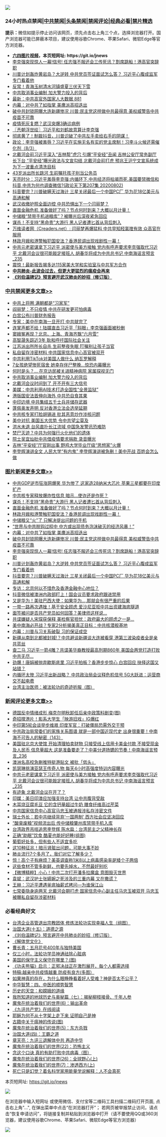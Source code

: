 ![](https://raw.githubusercontent.com/fqnews/bnews/master/64photo/fqnews-qr.jpg)

<div id="tt">
<h3>24小时热点禁闻|<a href="#%E4%B8%AD%E5%85%B1%E7%A6%81%E9%97%BB%E6%9B%B4%E5%A4%9A%E6%96%87%E7%AB%A0">中共禁闻</a>|<a href="#%E5%9B%BE%E7%89%87%E6%96%B0%E9%97%BB%E6%9B%B4%E5%A4%9A%E6%96%87%E7%AB%A0">头条禁闻</a>|<a href="#%E6%96%B0%E9%97%BB%E8%AF%84%E8%AE%BA%E6%9B%B4%E5%A4%9A%E6%96%87%E7%AB%A0">禁闻评论|<a href="#%E5%BF%85%E7%9C%8B%E7%BB%8F%E5%85%B8%E5%A5%BD%E6%96%87">经典必看|<a href="/video.md#%E7%A6%81%E7%89%87%E7%B2%BE%E9%80%89">禁片精选</a></h3>
<div><b>提示：</b>微信如提示停止访问该网页，须先点击右上角三个点，选择浏览器打开。国产浏览器可能已屏蔽本项目，建议使用谷歌Chrome、苹果Safari、微软Edge等官方浏览器。</div>
<ul>
<li><b><a href="http://d1.bdrive.tk/64.mp4" target="_blank">六四图片视频</a>，本页短网址: https://git.io/jnews</b></li>
<li><a href="/topimagenews/20200802/1373693.md">李克强突现惊人一幕!信号! 任志强不服还会三传死讯？割席跳船！港高官突辞职</a></li>
<li><a href="/topimagenews/20200802/1373666.md">川普计划轰炸黄岩岛？大逆转 中共党员签证面试怎么答？ 习近平心腹成监军 专门看着他</a></li>
<li><a href="/cbnews/20200803/1373744.md">反常！青海玉树清水河镇盛夏三伏天下雪</a></li>
<li><a href="/cbnews/20200803/1373895.md">中共取消事业编制 加大警力投入的背后</a></li>
<li><a href="/bannedvideo/20200803/1373699.md">最新：中共高官外国家人大数据 881</a></li>
<li><a href="/topimagenews/20200803/1373742.md">内幕：对中共了如指掌 美鹰派高招迭出</a></li>
<li><a href="/topimagenews/20200803/1373700.md">破中共封锁网曝大连新疆惨况 川普:民主党这样做中共最得意 美权威警告中共疫苗不可靠</a></li>
<li><a href="/cbnews/20200803/1373745.md">疫情死灰复燃？武汉突爆3确诊病例</a></li>
<li><a href="/ssgc/20200803/1373756.md">〖兲朝浮世绘〗习近平和刘鹤故意算计李克强</a></li>
<li><a href="/bannedvideo/20200803/1373788.md">彻底黄了！制裁抖音，川普识破了中共左手卖给右手的阴谋！</a></li>
<li><a href="/bannedvideo/20200803/1373772.md">政论：李克强被羞辱？习近平在实施无名有实的党主席制！习李斗火候还需催化剂（8/3）</a></li>
<li><a href="/comments/20200802/1373673.md">北戴河会前习近平深入“吉林帮”虎穴 引爆“平安经”丑闻 吉林公安厅常务副厅长下台 “平安经”曝光政法与文宣勾结 北戴河会前打虎 预兆王沪宁文宣系统成为下一波重点清洗目标</a></li>
<li><a href="/cbnews/20200803/1373743.md">43岁派出所长跳河 生前嘱托孩子别当公务员</a></li>
<li><a href="/cbnews/20200803/1373777.md">天亮时分：习近平羞辱李克强;内循环下,中共经济将枯竭而死.美国要禁微信和抖音,中共为何也调查微信?(政论天下第207集 20200802)</a></li>
<li><a href="/topimagenews/20200802/1373665.md">抖音要完？川普破瞒天过海计 三星关闭最后一个中国PC厂 华为花18亿美元与高通和解</a></li>
<li><a href="/cnnews/20200803/1373825.md">武汉收缴护照全面边控 中共恐惧出下一个闫丽梦？</a></li>
<li><a href="/topimagenews/20200803/1373880.md">直面金融危机 准备做好了吗？节点何时到来？大概以月计量！</a></li>
<li><a href="/baitai/20200803/1373828.md">中储粮“禁带手机进粮库”？被曝光后深夜紧急回应</a></li>
<li><a href="/topimagenews/20200803/1373881.md">谋杀！不支持“黑命贵”大游行 黑人记者遭匕首从背后刺入</a></li>
<li><a href="/baitai/20200803/1373707.md">万维读者网（Creaders.net）: 闫丽梦再爆猛料 中共早知羟氯喹有效 众高官在服用</a></li>
<li><a href="/topimagenews/20200803/1373879.md">林政月娥和港警触犯国安法？香港民调出现戏剧性一幕！</a></li>
<li><a href="/comments/20200803/1374002.md">中共元老密谋拿下习近平 派密使与美方接触 党内有呼声要求李克强取代习近平 北戴河会议很可能敲定接班人 胡春华将成为中共总书记 中南海谣言预言_235</a></li>
<li><a href="/comments/20200803/1373708.md">震惊！最新报告揭多达115家美大学和实验室与中共军方合作</a></li>
<li><b><a href="/comments/20200211/1275071.md" target="_blank">中共肺炎-此波会过去，但更大更猛烈的瘟疫会再来</a></b></li>
<li><b><a href="/comments/20200207/1272816.md" target="_blank">《刘伯温碑记》预言避开武汉肺炎的妙招（修订版）</a></b></li>
</ul>
</div>

<div class="catlist">
<h3><a href="/cbnews/" target="_blank">中共禁闻</a><span><a href="/cbnews/" target="_blank" rel="nofollow">更多文章>></a></span></h3>
<ul>
<li><a href="/cbnews/20200803/1374051.md" target="_blank">中共上将圈 满朝都是“习家军”</a></li>
<li><a href="/cbnews/20200803/1374050.md" target="_blank">阎丽梦：不只疫情 中共在研发更可怕病毒</a></li>
<li><a href="/cbnews/20200803/1374049.md" target="_blank">白宫公布川普财务报告</a></li>
<li><a href="/cbnews/20200803/1374048.md" target="_blank">专家：美中在南海一旦开打 中共就完了</a></li>
<li><a href="/cbnews/20200803/1374047.md" target="_blank">连掌声都不给！陆媒直击习近平「斜眼」李克强画面被秒删</a></li>
<li><a href="/cbnews/20200803/1374046.md" target="_blank">窦娥冤再现？北京、上海、青海齐飘“六月雪”</a></li>
<li><a href="/cbnews/20200803/1374045.md" target="_blank">高智晟失踪近3年 耿和呼吁国际社会关注</a></li>
<li><a href="/cbnews/20200803/1374044.md" target="_blank">江苏派出所所长自杀 生前整夜失眠 叮嘱别让孩子当官</a></li>
<li><a href="/cbnews/20200803/1373961.md" target="_blank">私自留存涉密材料 中共国家信息中心高官被双开</a></li>
<li><a href="/cbnews/20200803/1373960.md" target="_blank">中共利用TikTok对美国人做什么 纳瓦罗解释</a></li>
<li><a href="/cbnews/20200803/1373959.md" target="_blank">7女孩绝望惨死宿舍 她幸存伴尸整晚…惊恐内幕曝光</a></li>
<li><a href="/cbnews/20200803/1373958.md" target="_blank">何时是头？… 在京访民被关进精神病院 家属探视无门</a></li>
<li><a href="/cbnews/20200803/1373895.md" target="_blank">中共取消事业编制 加大警力投入的背后</a></li>
<li><a href="/cbnews/20200803/1373894.md" target="_blank">北戴河会议时间到了 开不开有三大信号</a></li>
<li><a href="/cbnews/20200803/1373893.md" target="_blank">美媒：中共利用AI技术打造全国性“全景监狱”</a></li>
<li><a href="/cbnews/20200803/1373892.md" target="_blank">港版国安法首伸向海外 中共恐自食其果</a></li>
<li><a href="/cbnews/20200803/1373891.md" target="_blank">中印边境 中共集结五千士兵并储存武器</a></li>
<li><a href="/cbnews/20200803/1373890.md" target="_blank">蓬佩奥发声明 反对香港立法会选举延期</a></li>
<li><a href="/cbnews/20200803/1373889.md" target="_blank">中共核专家打脸胡锡进 批其恶意炒作涉核问题</a></li>
<li><a href="/cbnews/20200803/1373888.md" target="_blank">美中对抗 美国五大优势 令中共望尘莫及</a></li>
<li><a href="/cbnews/20200803/1373887.md" target="_blank">洪水未退 台风直扑长江流域 中国急发警讯恐难防</a></li>
<li><a href="/cbnews/20200803/1373886.md" target="_blank">焚尸灭迹？中共为何强行火化他们的遗体</a></li>
<li><a href="/cbnews/20200803/1373885.md" target="_blank">院士吴宜灿批中共借疫情要求捐款 录音曝光</a></li>
<li><a href="/cbnews/20200803/1373884.md" target="_blank">吉林“平安经”厅官刚出事 野鸡大学毕业厅级“思想家”火爆</a></li>
<li><a href="/cbnews/20200803/1373883.md" target="_blank">李登辉演讲全文 人民大学“有内鬼” 李登辉演讲被急删！美中开战 百姓会怎么做</a></li>

</ul>
</div>
<div class="catlist">
<h3><a href="/topimagenews/" target="_blank">图片新闻</a><span><a href="/topimagenews/" target="_blank" rel="nofollow">更多文章>></a></span></h3>
<ul>
<li><a href="/topimagenews/20200803/1374043.md" target="_blank">中共GDP逆市狂涨网爆笑 华为惨了 这家造28纳米大芯片 苹果三星都要在印度扩产</a></li>
<li><a href="/topimagenews/20200803/1374042.md" target="_blank">中共核专家释放爆炸性信息 暗示…使诈还是作死？</a></li>
<li><a href="/topimagenews/20200803/1373881.md" target="_blank">谋杀！不支持“黑命贵”大游行 黑人记者遭匕首从背后刺入</a></li>
<li><a href="/topimagenews/20200803/1373880.md" target="_blank">直面金融危机 准备做好了吗？节点何时到来？大概以月计量！</a></li>
<li><a href="/topimagenews/20200803/1373879.md" target="_blank">林政月娥和港警触犯国安法？香港民调出现戏剧性一幕！</a></li>
<li><a href="/topimagenews/20200803/1373878.md" target="_blank">中储粮又“火”了 只解决提出问题的手机</a></li>
<li><a href="/topimagenews/20200803/1373877.md" target="_blank">“世界与中共脱钩过程中 中方或出现债务泡沫破灭的经济风暴！”</a></li>
<li><a href="/topimagenews/20200803/1373742.md" target="_blank">内幕：对中共了如指掌 美鹰派高招迭出</a></li>
<li><a href="/topimagenews/20200803/1373700.md" target="_blank">破中共封锁网曝大连新疆惨况 川普:民主党这样做中共最得意 美权威警告中共疫苗不可靠</a></li>
<li><a href="/topimagenews/20200802/1373693.md" target="_blank">李克强突现惊人一幕!信号! 任志强不服还会三传死讯？割席跳船！港高官突辞职</a></li>
<li><a href="/topimagenews/20200802/1373666.md" target="_blank">川普计划轰炸黄岩岛？大逆转 中共党员签证面试怎么答？ 习近平心腹成监军 专门看着他</a></li>
<li><a href="/topimagenews/20200802/1373665.md" target="_blank">抖音要完？川普破瞒天过海计 三星关闭最后一个中国PC厂 华为花18亿美元与高通和解</a></li>
<li><a href="/topimagenews/20200802/1373542.md" target="_blank">专访：北京何以不惜危及香港金融中心地位？</a></li>
<li><a href="/topimagenews/20200802/1373431.md" target="_blank">抖音微信被澳洲内政部盯上！国会议员要求政府跟进禁用</a></li>
<li><a href="/topimagenews/20200802/1373430.md" target="_blank">又是华为！美驻巴西大使：如果华为&#8230;,那就会有很严重的后果</a></li>
<li><a href="/topimagenews/20200802/1373429.md" target="_blank">一带一路再次遇挫！基于安全顾虑 爱沙尼亚拒中共出资建海底隧道</a></li>
<li><a href="/topimagenews/20200802/1373428.md" target="_blank">面签被问是否共产党员如何回答？美律师这样说&#8230;</a></li>
<li><a href="/topimagenews/20200802/1373427.md" target="_blank">共谍嫌疑人宋琛获保释 美检察官担忧：政府最大的顾虑之一是…</a></li>
<li><a href="/topimagenews/20200802/1373338.md" target="_blank">美中南海必开战？专家2分析揭美真正目标：中共核潜舰基地</a></li>
<li><a href="/topimagenews/20200802/1373318.md" target="_blank">内幕：川普与习关系破裂 习的保证成空</a></li>
<li><a href="/topimagenews/20200802/1373288.md" target="_blank">新疆从南到北都被封城!？中共避谈新疆谈大连被看穿 港第三波染疫者全是亲共蓝丝</a></li>
<li><a href="/topimagenews/20200801/1373273.md" target="_blank">查二马 习近平一箭4雕？共谍美华裔教授最高刑期860年 美国会两党打造打败中共无尽…</a></li>
<li><a href="/topimagenews/20200801/1373253.md" target="_blank">劲爆！唐娟被抛弃歇斯底里 习近平拍板？香港步步惊心 白宫回应 抉择这国又站错？</a></li>
<li><a href="/topimagenews/20200801/1373239.md" target="_blank">内循环太惨 习近平出新战略？ 中共政治局会议释危机信号 5G大跃进：运营商交不起电费</a></li>
<li><a href="/comments/20200801/1373219.md" target="_blank">台湾主治医师：被法轮功的奇迹折服（图）</a></li>

</ul>
</div>
<div class="catlist">
<h3><a href="/comments/" target="_blank">新闻评论</a><span><a href="/comments/" target="_blank" rel="nofollow">更多文章>></a></span></h3>
<ul>
<li><a href="/comments/20200803/1374089.md" target="_blank">德国反中情绪成形 梅克尔明秋卸任后亲中政策料剧变(图)</a></li>
<li><a href="/comments/20200803/1374071.md" target="_blank">奇招撑港片！影系大学生「映游旧戏」IG爆红</a></li>
<li><a href="/comments/20200803/1374035.md" target="_blank">中印第5轮会谈举步维艰 印度军官：打破僵局恐需外交干预</a></li>
<li><a href="/comments/20200803/1374034.md" target="_blank">中共政治局常委们的家族关系图谱 就是一部中国近现代史 出身很重要！中南海不可告人的秘密（143）</a></li>
<li><a href="/comments/20200803/1374018.md" target="_blank">美国驻北京大使馆 开始清理拍卖财物 只接受线上信用卡美金付款 不接受现金及人民币 信息量超大 这是准备要走了？中美分道扬镳的节奏！中南海谣言预言_236</a></li>
<li><a href="/comments/20200803/1374010.md" target="_blank">澳洲名高校急删推特挺港贴文 被批「低头」</a></li>
<li><a href="/comments/20200803/1374009.md" target="_blank">凯瑟琳挑演亚瑟王传奇人物  每天4小时高强度特训内容曝光</a></li>
<li><a href="/comments/20200803/1374002.md" target="_blank">中共元老密谋拿下习近平 派密使与美方接触 党内有呼声要求李克强取代习近平 北戴河会议很可能敲定接班人 胡春华将成为中共总书记 中南海谣言预言_235</a></li>
<li><a href="/comments/20200803/1373991.md" target="_blank">有迹象 北戴河会议在开了？</a></li>
<li><a href="/comments/20200803/1373988.md" target="_blank">印媒：美日印澳应加强支持台湾 让中共腹背受敌</a></li>
<li><a href="/comments/20200803/1373981.md" target="_blank">木耳烧豆腐毛豆 它的含钙量超过牛奶 膳食纤维高过芹菜</a></li>
<li><a href="/comments/20200803/1373977.md" target="_blank">中共国家信息中心高官马忠玉被通报涉私存涉密文件</a></li>
<li><a href="/comments/20200803/1373976.md" target="_blank">瑞士外长：若中共继续背弃‘一国两制’  西方社会应坚决回应</a></li>
<li><a href="/comments/20200803/1373975.md" target="_blank">“酸臭废粮”视频流出后 传中储粮肇州库禁带手机入库</a></li>
<li><a href="/comments/20200803/1373955.md" target="_blank">台湾政界吊唁追思李登辉  陈水扁：台湾民主之父精神长存</a></li>
<li><a href="/comments/20200803/1373954.md" target="_blank">正确“助眠”饮食 酷夏也能好好睡(组图)</a></li>
<li><a href="/comments/20200803/1373932.md" target="_blank">葡萄好处多，但有些人不适宜多吃</a></li>
<li><a href="/comments/20200803/1373931.md" target="_blank">这10种征兆！暗示肾脏出问题，可能大事不妙</a></li>
<li><a href="/comments/20200803/1373930.md" target="_blank">肺炎流行7个多月了，我们对它了解多少？</a></li>
<li><a href="/comments/20200803/1373929.md" target="_blank">惊！高个子有麻烦？美英调查称1米8以上病毒感染率是矮个子两倍</a></li>
<li><a href="/comments/20200803/1373928.md" target="_blank">这些食材不管多新鲜，也要先焯水，不然最好别吃</a></li>
<li><a href="/comments/20200803/1373915.md" target="_blank">【微博精粹】小心！中共二次打开潘多拉魔盒 意图毁灭世界</a></li>
<li><a href="/comments/20200803/1373914.md" target="_blank">袁斌：武汉护士张嬿婉之死涉及的三重内幕 又在撒谎？</a></li>
<li><a href="/comments/20200803/1373913.md" target="_blank">王赫：习近平遭遇釜底抽薪式拷问—为谁保江山</a></li>
<li><a href="/comments/20200803/1373860.md" target="_blank">七常委隐身逾两天 北戴河会期打虎 国家信息中心副主任马忠玉被双开 马忠玉被曝私自留存涉密材料</a></li>

</ul>
</div>

<div class="catlist">
<h3>必看经典好文</h3>
<ul>
<li><a href="/comments/20200528/1335859.md" target="_blank">台湾企业高管退出宗教团体 修炼法轮功实现幸福人生（组图）</a></li>
<li><a href="/topimagenews/20180322/917868.md" target="_blank">治国大道(十五)：道德之源</a></li>
<li><a href="/comments/20200207/1272816.md" target="_blank">《刘伯温碑记》预言避开中共肺炎的妙招（修订版）</a></li>
<li><a href="/bookwiki/20130610/138400.md" target="_blank">《解体党文化》</a></li>
<li><a href="/comments/20200713/1359796.md" target="_blank">曹长青：五月花号400年与独特美国</a></li>
<li><a href="/health/20170626/780270.md" target="_blank">仅三小时，法轮功学员神通祛除心脏病</a></li>
<li><a href="/lifebaike/20200520/1331379.md" target="_blank">美国的保守主义保守在哪里？(图)</a></li>
<li><a href="/comments/20200308/1290182.md" target="_blank">《功夫熊猫》启示：正邪决战正在激烈展开，每个人都需选择</a></li>
<li><a href="/ccpdope/20200425/1319297.md" target="_blank">特稿:越亲中共疫情越重 防疫有良方(多图）</a></li>
<li><a href="/comments/20200623/1346844.md" target="_blank">如果神真的存在，为什么眼睁睁看着好人受难？神是否太不公平？</a></li>
<li><a href="/comments/20200605/783247.md" target="_blank">中华智慧：四、中医的顺势智慧</a></li>
<li><a href="/cbnews/20190219/1083302.md" target="_blank">历史的天空：和嫦娥的道缘</a></li>
<li><a href="/topimagenews/20171210/868397.md" target="_blank">我所知道的地球历史与奥秘篇（七）：揭秘柳枝接骨、千年人参</a></li>
<li><a href="/topimagenews/20180524/947358.md" target="_blank">魔鬼在统治着我们的世界(6)：输出革命</a></li>
<li><a href="/bookonline/20131116/201057.md" target="_blank">《九评共产党》在线阅读</a></li>
<li><a href="/ccpdope/20190803/1168965.md" target="_blank">耶稣为何不从十字架上走下来 证明自己是神</a></li>
<li><a href="/ccpdope/20200531/1337409.md" target="_blank">古籍中关于瘟神的传说(图)</a></li>
<li><a href="/topimagenews/20180524/946967.md" target="_blank">魔鬼在统治着我们的世界(5)：东方杀戮</a></li>
<li><a href="/cbnews/20180310/912637.md" target="_blank">治国大道(四)：王霸之道</a></li>
<li><a href="/comments/20131119/1029445.md" target="_blank">章天亮：九评三退解体中共 再造中华</a></li>
<li><a href="/comments/20180804/981524.md" target="_blank">魔鬼在统治着我们的世界(22)：恐怖主义</a></li>
<li><a href="/comments/20200707/1357090.md" target="_blank">念这个口诀 真的有助打败中共病毒（图）</a></li>
<li><a href="/comments/20181210/1044798.md" target="_blank">魔鬼在统治着我们的世界(26)：全球野心(上)</a></li>
<li><a href="/topimagenews/20180527/948369.md" target="_blank">魔鬼在统治着我们的世界(7)：渗透西方(上)</a></li>
<li><a href="/comments/20200704/1355375.md" target="_blank">死亡只是幻觉？着名科学家用能量学说解释：人不会真死</a></li>

</ul>
</div>

本页短网址: https://git.io/jnews

![](https://raw.githubusercontent.com/fqnews/bnews/master/64photo/fqnews-qr.jpg)

在浏览器中输入短网址 或使用微信、支付宝等二维码工具扫描二维码打开页面, 点击右上角"...", 在弹出菜单中点击“在浏览器打开”； 若网页被举报禁止访问，请点击“恢复申请访问”，将链接复制并粘贴到浏览器中打开（请不要使用QQ或360浏览器，建议使用谷歌Chrome、苹果Safari、微软Edge等官方浏览器）

![](https://raw.githubusercontent.com/fqnews/bnews/master/64photo/wx.jpg)